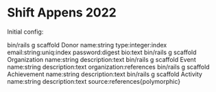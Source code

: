 # Shift Appens 2022

Initial config:

bin/rails g scaffold Donor name:string type:integer:index email:string:uniq:index password:digest bio:text
bin/rails g scaffold Organization name:string description:text
bin/rails g scaffold Event name:string description:text organization:references
bin/rails g scaffold Achievement name:string description:text
bin/rails g scaffold Activity name:string description:text source:references{polymorphic}

